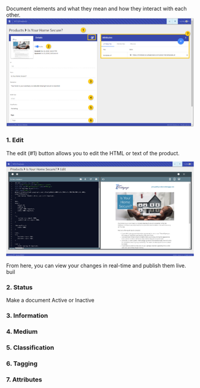 Document elements and what they mean and how they interact with each other.
<a href="../../images/Product.png" target="_blank">
  <img alt="Product View" src="../../images/Product.png">
</a>


### 1. Edit
The edit (#1) button allows you to edit the HTML or text of the product.

<a href="../../images/Product-Edit.png" target="_blank">
  <img alt="Product View" src="../../images/Product-Edit.png">
</a>


From here, you can view your changes in real-time and publish them live.
buil
### 2. Status
Make a document Active or Inactive

### 3. Information

### 4. Medium

### 5. Classification

### 6. Tagging

### 7. Attributes
